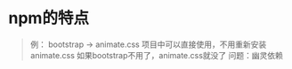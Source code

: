 # npm的特点
> 例： bootstrap -> animate.css
项目中可以直接使用，不用重新安装animate.css
如果bootstrap不用了，animate.css就没了
问题：幽灵依赖